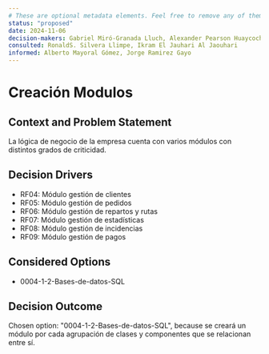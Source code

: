```yaml
---
# These are optional metadata elements. Feel free to remove any of them.
status: "proposed"
date: 2024-11-06
decision-makers: Gabriel Miró-Granada Lluch, Alexander Pearson Huaycochea
consulted: RonaldS. Silvera Llimpe, Ikram El Jauhari Al Jaouhari
informed: Alberto Mayoral Gómez, Jorge Ramirez Gayo
---
```


# Creación Modulos

## Context and Problem Statement
La lógica de negocio de la empresa cuenta con varios módulos con distintos grados de criticidad.

<!-- This is an optional element. Feel free to remove. -->
## Decision Drivers

* RF04: Módulo gestión de clientes
* RF05: Módulo gestión de pedidos
* RF06: Módulo gestión de repartos y rutas
* RF07: Módulo gestión de estadísticas
* RF08: Módulo gestión de incidencias
* RF09: Módulo gestión de pagos

## Considered Options

* 0004-1-2-Bases-de-datos-SQL

## Decision Outcome

Chosen option: "0004-1-2-Bases-de-datos-SQL", because se creará un módulo por cada agrupación de clases y componentes que se relacionan entre sí.
